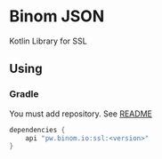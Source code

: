 # Binom JSON
Kotlin Library for SSL

## Using
### Gradle
You must add repository. See [README](../README.md)
```groovy
dependencies {
    api "pw.binom.io:ssl:<version>"
}
```